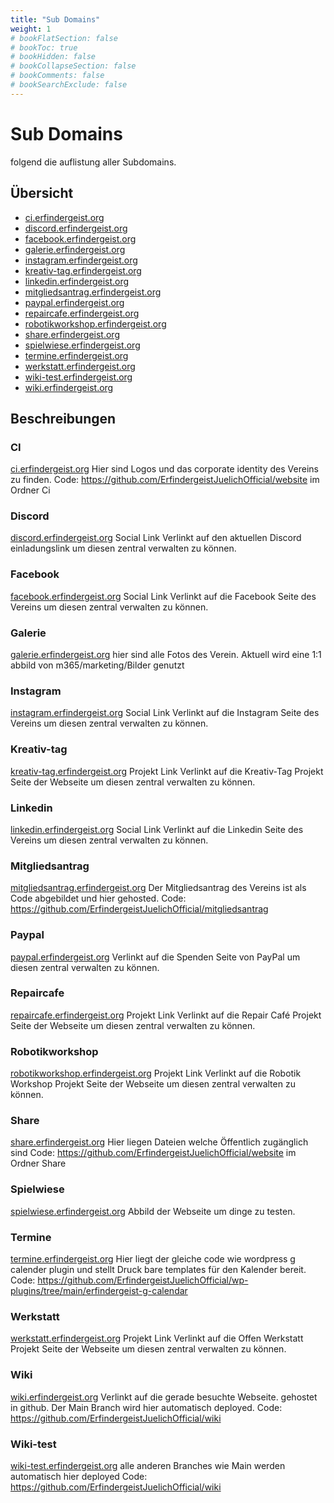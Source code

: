 ```yaml
---
title: "Sub Domains"
weight: 1
# bookFlatSection: false
# bookToc: true
# bookHidden: false
# bookCollapseSection: false
# bookComments: false
# bookSearchExclude: false
---
```


# Sub Domains

folgend die auflistung aller Subdomains.

## Übersicht

- [ci.erfindergeist.org](ci.erfindergeist.org)
- [discord.erfindergeist.org](discord.erfindergeist.org)
- [facebook.erfindergeist.org](facebook.erfindergeist.org)
- [galerie.erfindergeist.org](https://galerie.erfindergeist.org/)
- [instagram.erfindergeist.org](instagram.erfindergeist.org)
- [kreativ-tag.erfindergeist.org](kreativ-tag.erfindergeist.org)
- [linkedin.erfindergeist.org](linkedin.erfindergeist.org)
- [mitgliedsantrag.erfindergeist.org](mitgliedsantrag.erfindergeist.org)
- [paypal.erfindergeist.org](paypal.erfindergeist.org)
- [repaircafe.erfindergeist.org](repaircafe.erfindergeist.org)
- [robotikworkshop.erfindergeist.org](robotikworkshop.erfindergeist.org)
- [share.erfindergeist.org](share.erfindergeist.org)
- [spielwiese.erfindergeist.org](spielwiese.erfindergeist.org)
- [termine.erfindergeist.org](termine.erfindergeist.org)
- [werkstatt.erfindergeist.org](werkstatt.erfindergeist.org)
- [wiki-test.erfindergeist.org](wiki-test.erfindergeist.org)
- [wiki.erfindergeist.org](wiki.erfindergeist.org)

## Beschreibungen

### CI

[ci.erfindergeist.org](ci.erfindergeist.org)
Hier sind Logos und das corporate identity des Vereins zu finden.
Code: https://github.com/ErfindergeistJuelichOfficial/website im Ordner Ci

### Discord

[discord.erfindergeist.org](discord.erfindergeist.org)
Social Link
Verlinkt auf den aktuellen Discord einladungslink um diesen zentral verwalten zu können.

### Facebook

[facebook.erfindergeist.org](facebook.erfindergeist.org)
Social Link
Verlinkt auf die Facebook Seite des Vereins um diesen zentral verwalten zu können.

### Galerie

[galerie.erfindergeist.org](https://galerie.erfindergeist.org/)
hier sind alle Fotos des Verein. Aktuell wird eine 1:1 abbild von m365/marketing/Bilder genutzt

### Instagram

[instagram.erfindergeist.org](instagram.erfindergeist.org)
Social Link
Verlinkt auf die Instagram Seite des Vereins um diesen zentral verwalten zu können.

### Kreativ-tag

[kreativ-tag.erfindergeist.org](kreativ-tag.erfindergeist.org)
Projekt Link
Verlinkt auf die Kreativ-Tag Projekt Seite der Webseite um diesen zentral verwalten zu können.

### Linkedin

[linkedin.erfindergeist.org](linkedin.erfindergeist.org)
Social Link
Verlinkt auf die Linkedin Seite des Vereins um diesen zentral verwalten zu können.

### Mitgliedsantrag

[mitgliedsantrag.erfindergeist.org](mitgliedsantrag.erfindergeist.org)
Der Mitgliedsantrag des Vereins ist als Code abgebildet und hier gehosted.
Code: https://github.com/ErfindergeistJuelichOfficial/mitgliedsantrag

### Paypal

[paypal.erfindergeist.org](paypal.erfindergeist.org)
Verlinkt auf die Spenden Seite von PayPal um diesen zentral verwalten zu können.

### Repaircafe

[repaircafe.erfindergeist.org](repaircafe.erfindergeist.org)
Projekt Link
Verlinkt auf die Repair Café Projekt Seite der Webseite um diesen zentral verwalten zu können.

### Robotikworkshop

[robotikworkshop.erfindergeist.org](robotikworkshop.erfindergeist.org)
Projekt Link
Verlinkt auf die Robotik Workshop Projekt Seite der Webseite um diesen zentral verwalten zu können.

### Share

[share.erfindergeist.org](share.erfindergeist.org)
Hier liegen Dateien welche Öffentlich zugänglich sind
Code: https://github.com/ErfindergeistJuelichOfficial/website im Ordner Share

### Spielwiese

[spielwiese.erfindergeist.org](spielwiese.erfindergeist.org)
Abbild der Webseite um dinge zu testen.

### Termine

[termine.erfindergeist.org](termine.erfindergeist.org)
Hier liegt der gleiche code wie wordpress g calender plugin und stellt Druck bare templates für den Kalender bereit.
Code: https://github.com/ErfindergeistJuelichOfficial/wp-plugins/tree/main/erfindergeist-g-calendar

### Werkstatt

[werkstatt.erfindergeist.org](werkstatt.erfindergeist.org)
Projekt Link
Verlinkt auf die Offen Werkstatt Projekt Seite der Webseite um diesen zentral verwalten zu können.

### Wiki

[wiki.erfindergeist.org](wiki.erfindergeist.org)
Verlinkt auf die gerade besuchte Webseite. gehostet in github.
Der Main Branch wird hier automatisch deployed.
Code: https://github.com/ErfindergeistJuelichOfficial/wiki

### Wiki-test

[wiki-test.erfindergeist.org](wiki-test.erfindergeist.org)
alle anderen Branches wie Main werden automatisch hier deployed
Code: https://github.com/ErfindergeistJuelichOfficial/wiki
